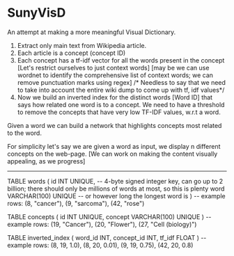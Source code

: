 SunyVisD
========

An attempt at making a more meaningful Visual Dictionary.


1. Extract only main text from Wikipedia article.
2. Each article is a concept (concept ID)
3. Each concept has a tf-idf vector for all the words present in the concept [Let's restrict ourselves to just context words] [may be we can use wordnet to identify the comprehensive list of context words; we can remove punctuation marks using regex]
/* Needless to say that we need to take into account the entire wiki dump to come up with tf, idf values*/
4. Now we build an inverted index for the distinct words [Word ID] that says how related one word is to a concept. 
  We need to have a threshold to remove the concepts that have very low TF-IDF values, w.r.t a word. 

Given a word we can build a network that highlights concepts most related to the word.

For simplicity let's say we are given a word as input, we display n different concepts on the web-page. [We can work on making the content visually appealing, as we progress]

----- 
TABLE words (
id INT UNIQUE, -- 4-byte signed integer key, can go up to 2 billion; there should only be millions of words at most, so this is plenty
word VARCHAR(100) UNIQUE -- or however long the longest word is
)
-- example rows: (8, "cancer"), (9, "sarcoma"), (42, "rose")

TABLE concepts (
id INT UNIQUE,
concept VARCHAR(100) UNIQUE
)
-- example rows: (19, "Cancer"), (20, "Flower"), (27, "Cell (biology)")

TABLE inverted_index (
word_id INT,
concept_id INT,
tf_idf FLOAT
)
-- example rows: (8, 19, 1.0), (8, 20, 0.01), (9, 19, 0.75), (42, 20, 0.8)

